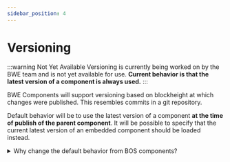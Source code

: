 ```yaml
---
sidebar_position: 4
---
```


# Versioning

:::warning Not Yet Available
Versioning is currently being worked on by the BWE team and is not yet available for use. **Current behavior is that the latest version of a component is always used.**
:::

BWE Components will support versioning based on blockheight at which changes were published. This resembles commits in a git repository.

Default behavior will be to use the latest version of a component **at the time of publish of the parent component**. It will be possible to specify that the current latest version of an embedded component should be loaded instead.

<details>
  <summary>Why change the default behavior from BOS components?</summary>
  <p>Locking embedded components to their state at time of publish will lead to more predictable frontend behavior across the ecosystem. We have often seen broken UI as a result of component authors not locking their embeds to a specific version and the embedded component changing in functionality or presentation.</p>
</details>